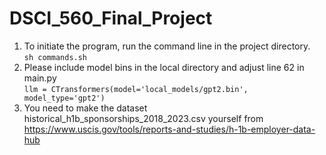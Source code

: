 # DSCI_560_Final_Project
1. To initiate the program, run the command line in the project directory.
   <br/>```sh commands.sh```
2. Please include model bins in the local directory and adjust line 62 in main.py
   <br/>```llm = CTransformers(model='local_models/gpt2.bin', model_type='gpt2')```
3. You need to make the dataset historical_h1b_sponsorships_2018_2023.csv yourself from https://www.uscis.gov/tools/reports-and-studies/h-1b-employer-data-hub
